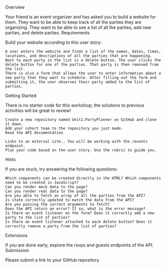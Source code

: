 Overview

Your friend is an event organizer and has asked you to build a website for them. They want to be able to keep track of all the parties they are organizing. They want to be able to see a list of all the parties, add new parties, and delete parties.
Requirements

Build your website according to this user story:

    A user enters the website and finds a list of the names, dates, times, locations, and descriptions of all the parties that are happening.
    Next to each party in the list is a delete button. The user clicks the delete button for one of the parties. That party is then removed from the list.
    There is also a form that allows the user to enter information about a new party that they want to schedule. After filling out the form and submitting it, the user observes their party added to the list of parties.

Getting Started

There is no starter code for this workshop; the solutions to previous activities will be great to review!

    Create a new repository named Unit2.PartyPlanner on GitHub and clone it down.
    Add your cohort team to the repository you just made.
    Read the API documentation 

    Links to an external site.. You will be working with the /events endpoint.
    Plan your code based on the user story. Use the rubric to guide you.

Hints

If you are stuck, try answering the following questions:

    Which components can be created directly in the HTML? Which components need to be created in JavaScript?
    Can you render mock data to the page?
    Can you render real data to the page?
    Are you able to fetch an array of all the parties from the API?
    Is state correctly updated to match the data from the API?
    Are you passing the correct arguments to fetch?
    Does the API return an error? If so, what is the error message?
    Is there an event listener on the form? Does it correctly add a new party to the list of parties?
    Is there an event listener attached to each delete button? Does it correctly remove a party from the list of parties?

Extensions

If you are done early, explore the rsvps and guests endpoints of the API.
Submission

Please submit a link to your GitHub repository.
